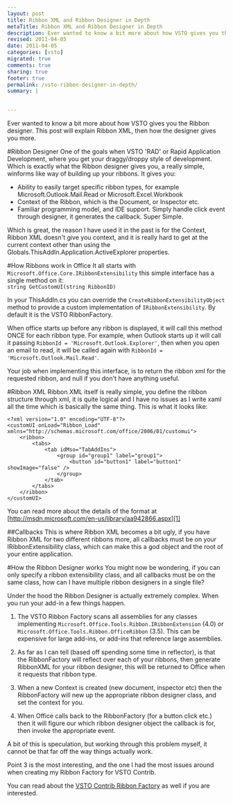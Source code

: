 ```yaml
---
layout: post
title: Ribbon XML and Ribbon Designer in Depth
metaTitle: Ribbon XML and Ribbon Designer in Depth
description: Ever wanted to know a bit more about how VSTO gives you the Ribbon designer. This post will explain Ribbon XML, then how the designer gives you more.
revised: 2011-04-05
date: 2011-04-05
categories: [vsto]
migrated: true
comments: true
sharing: true
footer: true
permalink: /vsto-ribbon-designer-in-depth/
summary: | 
  

---
```

Ever wanted to know a bit more about how VSTO gives you the Ribbon designer. This post will explain Ribbon XML, then how the designer gives you more.

<!-- more -->

#Ribbon Designer
One of the goals when VSTO 'RAD' or Rapid Application Development, where you get your draggy/droppy style of development. Which is exactly what the Ribbon designer gives you, a really simple, winforms like way of building up your ribbons. It gives you:

 - Ability to easily target specific ribbon types, for example Microsoft.Outlook.Mail.Read or Microsoft.Excel.Workbook
 - Context of the Ribbon, which is the Document, or Inspector etc.
 - Familiar programming model, and IDE support. Simply handle click event through designer, it generates the callback. Super Simple.

Which is great, the reason I have used it in the past is for the Context, Ribbon XML doesn't give you context, and it is really hard to get at the current context other than using the Globals.ThisAddIn.Application.ActiveExplorer properties.

#How Ribbons work in Office
It all starts with `Microsoft.Office.Core.IRibbonExtensibility` this simple interface has a single method on it:  
`string GetCustomUI(string RibbonID)`

In your ThisAddIn.cs you can override the `CreateRibbonExtensibilityObject` method to provide a custom implementation of `IRibbonExtensibility`. By default it is the VSTO RibbonFactory.

When office starts up before any ribbon is displayed, it will call this method ONCE for each ribbon type. For example, when Outlook starts up it will call it passing `RibbonId = 'Microsoft.Outlook.Explorer'`, then when you open an email to read, it will be called again with `RibbonId = 'Microsoft.Outlook.Mail.Read'`.

Your job when implementing this interface, is to return the ribbon xml for the requested ribbon, and null if you don't have anything useful.

#Ribbon XML
Ribbon XML itself is really simple, you define the ribbon structure through xml, it is quite logical and I have no issues as I write xaml all the time which is basically the same thing. This is what it looks like:

    <?xml version="1.0" encoding="UTF-8"?>
    <customUI onLoad="Ribbon_Load" xmlns="http://schemas.microsoft.com/office/2006/01/customui">
        <ribbon>
            <tabs>
                <tab idMso="TabAddIns">
                    <group id="group1" label="group1">
                        <button id="button1" label="button1" showImage="false" />
                    </group>
                </tab>
            </tabs>
        </ribbon>
    </customUI>

You can read more about the details of the format at [http://msdn.microsoft.com/en-us/library/aa942866.aspx][1]

##Callbacks
This is where Ribbon XML becomes a bit ugly, if you have Ribbon XML for two different ribbons more, all callbacks must be on your IRibbonExtensibility class, which can make this a god object and the root of your entire application.

#How the Ribbon Designer works
You might now be wondering, if you can only specify a ribbon extensibility class, and all callbacks must be on the same class, how can I have multiple ribbon designers in a single file?

Under the hood the Ribbon Designer is actually extremely complex. When you run your add-in a few things happen.

 1. The VSTO Ribbon Factory scans all assemblies for any classes implementing `Microsoft.Office.Tools.Ribbon.IRibbonExtension` (4.0) or `Microsoft.Office.Tools.Ribbon.OfficeRibbon` (3.5). This can be expensive for large add-ins, or add-ins that reference large assemblies.

 2. As far as I can tell (based off spending some time in reflector), is that the RibbonFactory will reflect over each of your ribbons, then generate RibbonXML for your ribbon designer, this will be returned to Office when it requests that ribbon type.

 3. When a new Context is created (new document, inspector etc) then the RibbonFactory will new up the appropriate ribbon designer class, and set the context for you.

 4. When Office calls back to the RibbonFactory (for a button click etc.) then it will figure our which ribbon designer object the callback is for, then invoke the appropriate event.

A bit of this is speculation, but working through this problem myself, it cannot be that far off the way things actually work.

Point 3 is the most interesting, and the one I had the most issues around when creating my Ribbon Factory for VSTO Contrib.

You can read about the [VSTO Contrib Ribbon Factory][2] as well if you are interested.


  [1]: http://msdn.microsoft.com/en-us/library/aa942866.aspx
  [2]: vsto-contrib/ribbon-factory